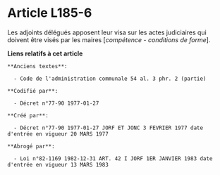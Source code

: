 # Article L185-6

Les adjoints délégués apposent leur visa sur les actes judiciaires qui doivent être visés par les maires [*compétence -
conditions de forme*].

**Liens relatifs à cet article**

	**Anciens textes**:

	  - Code de l'administration communale 54 al. 3 phr. 2 (partie)

	**Codifié par**:

	  - Décret n°77-90 1977-01-27

	**Créé par**:

	  - Décret n°77-90 1977-01-27 JORF ET JONC 3 FEVRIER 1977 date d'entrée en vigueur 20 MARS 1977

	**Abrogé par**:

	  - Loi n°82-1169 1982-12-31 ART. 42 I JORF 1ER JANVIER 1983 date d'entrée en vigueur 13 MARS 1983

